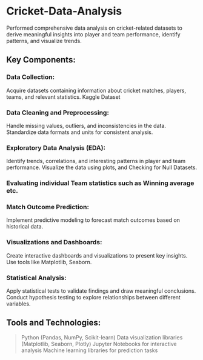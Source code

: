 # Cricket-Data-Analysis
Performed comprehensive data analysis on cricket-related datasets to derive meaningful insights into player and team performance, identify patterns, and visualize trends.


## Key Components:

### Data Collection:

Acquire datasets containing information about cricket matches, players, teams, and relevant statistics.
Kaggle Dataset

### Data Cleaning and Preprocessing:

Handle missing values, outliers, and inconsistencies in the data.
Standardize data formats and units for consistent analysis.

### Exploratory Data Analysis (EDA):

Identify trends, correlations, and interesting patterns in player and team performance.
Visualize the data using plots, and Checking for Null Datasets.

### Evaluating individual Team statistics such as Winning average etc.

### Match Outcome Prediction:

Implement predictive modeling to forecast match outcomes based on historical data.

### Visualizations and Dashboards:

Create interactive dashboards and visualizations to present key insights.
Use tools like Matplotlib, Seaborn.

### Statistical Analysis:

Apply statistical tests to validate findings and draw meaningful conclusions.
Conduct hypothesis testing to explore relationships between different variables.


## Tools and Technologies:
> Python (Pandas, NumPy, Scikit-learn)
> Data visualization libraries (Matplotlib, Seaborn, Plotly)
> Jupyter Notebooks for interactive analysis
> Machine learning libraries for prediction tasks
